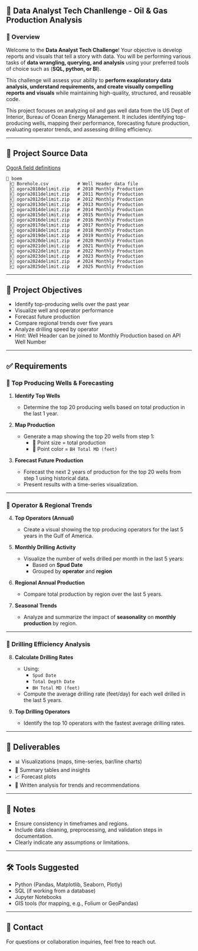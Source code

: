 ## **📝 Data Analyst Tech Chanllenge - Oil & Gas Production Analysis**

### **📌 Overview**
Welcome to the **Data Analyst Tech Challenge**! Your objective is develop reports and visuals that tell a story with data. You will be performing various tasks of **data wrangling, querying, and analysis** using your preferred tools of choice such as (**SQL, python, or BI**).

This challenge will assess your ability to **perform exaploratory data analysis, understand requirements, and create visually compelling reports and visuals** while maintaining high-quality, structured, and reusable code.

This project focuses on analyzing oil and gas well data from the US Dept of Interior, Bureau of Ocean Energy Management. It includes identifying top-producing wells, mapping their performance, forecasting future production, evaluating operator trends, and assessing drilling efficiency.

---

## **💂️ Project Source Data**
[OgorA field definitions](https://www.data.boem.gov/Main/HtmlPage.aspx?page=ogorA)
```
📆 boem
 ├📄 Borehole.csv           # Well Header data file
 ├📄 ogora2010delimit.zip   # 2010 Monthly Production
 ├📄 ogora2011delimit.zip   # 2011 Monthly Production
 ├📄 ogora2012delimit.zip   # 2012 Monthly Production
 ├📄 ogora2013delimit.zip   # 2013 Monthly Production
 ├📄 ogora2014delimit.zip   # 2014 Monthly Production
 ├📄 ogora2015delimit.zip   # 2015 Monthly Production
 ├📄 ogora2016delimit.zip   # 2016 Monthly Production
 ├📄 ogora2017delimit.zip   # 2017 Monthly Production
 ├📄 ogora2018delimit.zip   # 2018 Monthly Production
 ├📄 ogora2019delimit.zip   # 2019 Monthly Production
 ├📄 ogora2020delimit.zip   # 2020 Monthly Production
 ├📄 ogora2021delimit.zip   # 2021 Monthly Production
 ├📄 ogora2022delimit.zip   # 2022 Monthly Production
 ├📄 ogora2023delimit.zip   # 2023 Monthly Production
 ├📄 ogora2024delimit.zip   # 2024 Monthly Production
 ├📄 ogora2025delimit.zip   # 2025 Monthly Production
```

---

## 📌 Project Objectives

- Identify top-producing wells over the past year
- Visualize well and operator performance
- Forecast future production
- Compare regional trends over five years
- Analyze drilling speed by operator
- Hint: Well Header can be joined to Monthly Production based on API Well Number

---

## ✅ Requirements

### 🔷 Top Producing Wells & Forecasting

1. **Identify Top Wells**
   - Determine the top 20 producing wells based on total production in the last 1 year.

2. **Map Production**
   - Generate a map showing the top 20 wells from step 1:
     - 📍 Point size = total production  
     - 🎨 Point color = `BH Total MD (feet)`

3. **Forecast Future Production**
   - Forecast the next 2 years of production for the top 20 wells from step 1 using historical data.
   - Present results with a time-series visualization.

---

### 🔷 Operator & Regional Trends

4. **Top Operators (Annual)**
   - Create a visual showing the top producing operators for the last 5 years in the Gulf of America.

5. **Monthly Drilling Activity**
   - Visualize the number of wells drilled per month in the last 5 years:
     - Based on **Spud Date**
     - Grouped by **operator** and **region**

6. **Regional Annual Production**
   - Compare total production by region over the last 5 years.

7. **Seasonal Trends**
   - Analyze and summarize the impact of **seasonality** on **monthly production** by region.

---

### 🔷 Drilling Efficiency Analysis

8. **Calculate Drilling Rates**
   - Using:
     - `Spud Date`
     - `Total Depth Date`
     - `BH Total MD (feet)`
   - Compute the average drilling rate (feet/day) for each well drilled in the last 5 years.

9. **Top Drilling Operators**
   - Identify the top 10 operators with the fastest average drilling rates.

---

## 📂 Deliverables

- 📊 Visualizations (maps, time-series, bar/line charts)
- 📁 Summary tables and insights
- 📈 Forecast plots
- 🧠 Written analysis for trends and recommendations

---

## 📝 Notes

- Ensure consistency in timeframes and regions.
- Include data cleaning, preprocessing, and validation steps in documentation.
- Clearly indicate any assumptions or limitations.

---

## 🛠️ Tools Suggested

- Python (Pandas, Matplotlib, Seaborn, Plotly)
- SQL (if working from a database)
- Jupyter Notebooks
- GIS tools (for mapping, e.g., Folium or GeoPandas)

---

## 📧 Contact

For questions or collaboration inquiries, feel free to reach out.
